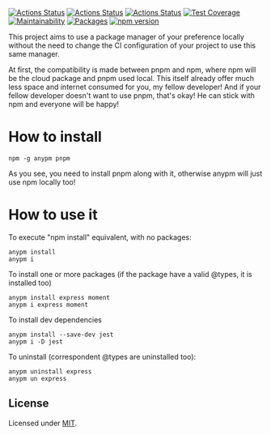 [![Actions Status](https://github.com/Codibre/anypm/workflows/build/badge.svg)](https://github.com/Codibre/anypm/actions)
[![Actions Status](https://github.com/Codibre/anypm/workflows/test/badge.svg)](https://github.com/Codibre/anypm/actions)
[![Actions Status](https://github.com/Codibre/anypm/workflows/lint/badge.svg)](https://github.com/Codibre/anypm/actions)
[![Test Coverage](https://api.codeclimate.com/v1/badges/65e41e3018643f28168e/test_coverage)](https://codeclimate.com/github/Codibre/anypm/test_coverage)
[![Maintainability](https://api.codeclimate.com/v1/badges/65e41e3018643f28168e/maintainability)](https://codeclimate.com/github/Codibre/anypm/maintainability)
[![Packages](https://david-dm.org/Codibre/anypm.svg)](https://david-dm.org/Codibre/anypm)
[![npm version](https://badge.fury.io/js/%40codibre%2Fanypm.svg)](https://badge.fury.io/js/anypm)

This project aims to use a package manager of your preference locally without the need to change the CI configuration of your project to use this same manager.

At first, the compatibility is made between pnpm and npm, where npm will be the cloud package and pnpm used local. This itself already offer much less space and internet consumed for you, my fellow developer! And if your fellow developer doesn't want to use pnpm, that's okay! He can stick with npm and everyone will be happy!

# How to install

```
npm -g anypm pnpm
```

As you see, you need to install pnpm along with it, otherwise anypm will just use npm locally too!

# How to use it

To execute "npm install" equivalent, with no packages:

```
anypm install
anypm i
```

To install one or more packages (if the package have a valid @types, it is installed too)
```
anypm install express moment
anypm i express moment
```

To install dev dependencies
```
anypm install --save-dev jest
anypm i -D jest
```

To uninstall (correspondent @types are uninstalled too):

```
anypm uninstall express
anypm un express
```

## License

Licensed under [MIT](https://en.wikipedia.org/wiki/MIT_License).
